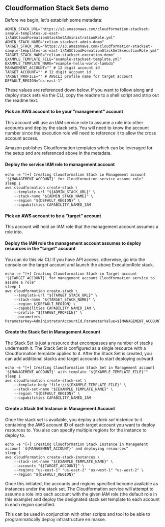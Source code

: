 ## Cloudformation Stack Sets demo

Before we begin, let's establish some metadata:

```
ADMIN_STACK_URL="https://s3.amazonaws.com/cloudformation-stackset-sample-templates-us-east-1/AWSCloudFormationStackSetAdministrationRole.yml"
ADMIN_STACK_NAME="reliam-stackset-admin-demo"
TARGET_STACK_URL="https://s3.amazonaws.com/cloudformation-stackset-sample-templates-us-east-1/AWSCloudFormationStackSetExecutionRole.yml"
TARGET_STACK_NAME="reliam-stackset-execution-demo"
EXAMPLE_TEMPLATE_FILE="example-stackset-template.yml"
EXAMPLE_TEMPLATE_NAME="example-hello-world-lambda"
MANAGEMENT_ACCOUNT="" # 12 digit account id
TARGET_ACCOUNT="" # 12 digit account id
TARGET_PROFILE="" # AWSCLI profile name for target account
DEFAULT_REGION="us-east-1"
```

These values are referenced down below. If you want to follow along and deploy stack sets via the CLI, copy the readme to a shell script and strip out the readme text.

#### Pick an AWS account to be your "management" account

This account will use an IAM service role to assume a role into other accounts and deploy the stack sets. You will need to know the account number since the execution role will need to reference it to allow the cross account access.

Amazon publishes Cloudformation templates which can be leveraged for the setup and are referenced above in the metadata.

#### Deploy the service IAM role to management account

```
echo -e "[+] Creating Cloudformation Stack in Management account '${MANAGEMENT_ACCOUNT}' for Cloudformation service assume role"
sleep 1
aws cloudformation create-stack \
    --template-url "${ADMIN_STACK_URL}" \
    --stack-name "${ADMIN_STACK_NAME}" \
    --region "${DEFAULT_REGION}" \
    --capabilities CAPABILITY_NAMED_IAM
```

#### Pick an AWS account to be a "target" account

This account will hold an IAM role that the management account assumes a role into.

#### Deploy the IAM role the management account assumes to deploy resources in the "target" account

You can do this via CLI if you have API access, otherwise, go into the console on the target account and launch the above ExecutionRole stack.

```
echo -e "[+] Creating Cloudformation Stack in Target account '${TARGET_ACCOUNT}' for management account Cloudformation service to assume a role"
sleep 1
aws cloudformation create-stack \
    --template-url "${TARGET_STACK_URL}" \
    --stack-name "${TARGET_STACK_NAME}" \
    --region ${DEFAULT_REGION} \
    --capabilities CAPABILITY_NAMED_IAM \
    --profile "${TARGET_PROFILE}" \
    --parameters ParameterKey=AdministratorAccountId,ParameterValue=${MANAGEMENT_ACCOUNT}
```


#### Create the Stack Set in Management Account

The Stack Set is just a resource that encompasses any number of stacks underneath it. The Stack Set is configured as a single resource with a Cloudformation template applied to it. After the Stack Set is created, you can add additional stacks and target accounts to start deploying outward.

```
echo -e "[+] Creating Cloudformation Stack Set in Management account '${MANAGEMENT_ACCOUNT}' with template '${EXAMPLE_TEMPLATE_FILE}'"
sleep 1
aws cloudformation create-stack-set \
    --template-body "file://${EXAMPLE_TEMPLATE_FILE}" \
    --stack-set-name "${EXAMPLE_TEMPLATE_NAME}" \
    --region "${DEFAULT_REGION}" \
    --capabilities CAPABILITY_NAMED_IAM
```

#### Create a Stack Set Instance in Management Account

Once the stack set is available, you deploy a *stack set instance* to it containing the AWS account ID of each target account you want to deploy resources to. You also can specify multiple regions for the instance to deploy to.

```
echo -e "[+] Creating Cloudformation Stack Instance in Management account '${MANAGEMENT_ACCOUNT}' and deploying resources"
sleep 1
aws cloudformation create-stack-instances \
    --stack-set-name "${EXAMPLE_TEMPLATE_NAME}" \
    --accounts "${TARGET_ACCOUNT}" \
    --regions "us-east-1" "us-east-2" "us-west-1" "us-west-2" \
    --region "${DEFAULT_REGION}"
```

Once this initiated, the accounts and regions specified become available as instances under the stack set. The Cloudformation service will attempt to assume a role into each account with the given IAM role (the default role in this example) and deploy the designated stack set template to each account in each region specified.

This can be used in conjunction with other scripts and tool to be able to programmatically deploy infrastructure en masse.
